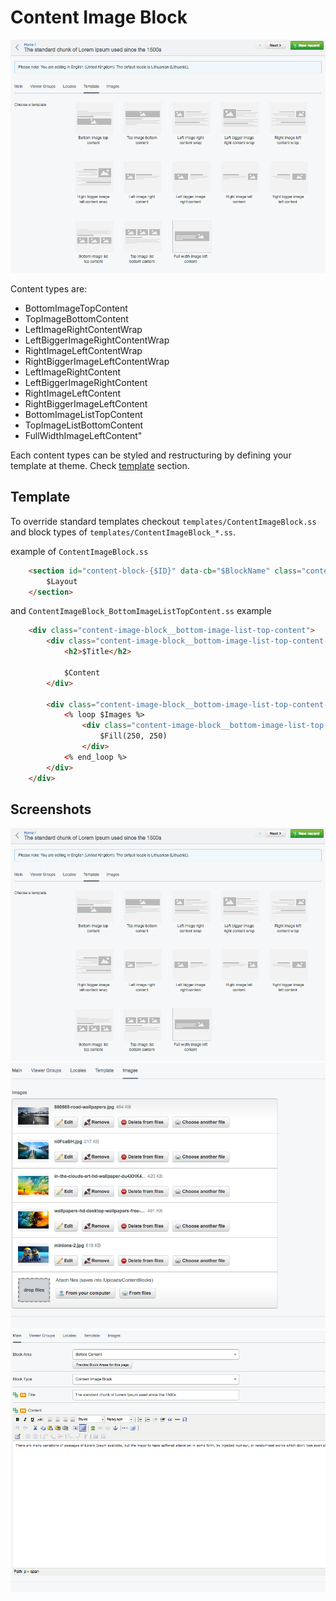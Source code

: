 # Content Image Block

![](images/content-image-01.png)

Content types are:
    
* BottomImageTopContent
* TopImageBottomContent
* LeftImageRightContentWrap
* LeftBiggerImageRightContentWrap
* RightImageLeftContentWrap
* RightBiggerImageLeftContentWrap
* LeftImageRightContent
* LeftBiggerImageRightContent
* RightImageLeftContent
* RightBiggerImageLeftContent
* BottomImageListTopContent
* TopImageListBottomContent
* FullWidthImageLeftContent"
    
Each content types can be styled and restructuring by defining your template at theme. Check [template](#template) section.

## Template

To override standard templates checkout `templates/ContentImageBlock.ss` and block types of `templates/ContentImageBlock_*.ss`.

example of `ContentImageBlock.ss`

```html
    <section id="content-block-{$ID}" data-cb="$BlockName" class="content-image-block">
        $Layout
    </section>
```

and `ContentImageBlock_BottomImageListTopContent.ss` example

```html
    <div class="content-image-block__bottom-image-list-top-content">
        <div class="content-image-block__bottom-image-list-top-content--content">
            <h2>$Title</h2>
    
            $Content
        </div>
    
        <div class="content-image-block__bottom-image-list-top-content--picture">
            <% loop $Images %>
                <div class="content-image-block__bottom-image-list-top-content--image">
                    $Fill(250, 250)
                </div>
            <% end_loop %>
        </div>
    </div>
```

## Screenshots

![](images/content-image-01.png)
![](images/content-image-02.png)
![](images/content-image-03.png)
